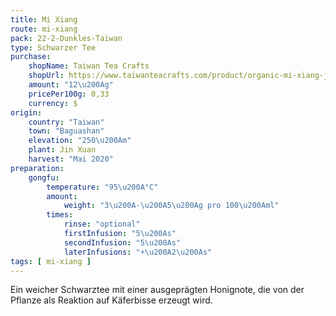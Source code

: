 ```yaml
---
title: Mi Xiang
route: mi-xiang
pack: 22-2-Dunkles-Taiwan
type: Schwarzer Tee
purchase:
    shopName: Taiwan Tea Crafts
    shopUrl: https://www.taiwanteacrafts.com/product/organic-mi-xiang-jin-xuan-black-tea/?attribute_pa_weight=250-g-8-82-oz-save-20&v=3a52f3c22ed6
    amount: "12\u200Ag"
    pricePer100g: 0,33
    currency: $
origin:
    country: "Taiwan"
    town: "Baguashan"
    elevation: "250\u200Am"
    plant: Jin Xuan
    harvest: "Mai 2020"
preparation:
    gongfu:
        temperature: "95\u200A°C"
        amount:
            weight: "3\u200A-\u200A5\u200Ag pro 100\u200Aml"
        times:
            rinse: "optional"
            firstInfusion: "5\u200As"
            secondInfusion: "5\u200As"
            laterInfusions: "+\u200A2\u200As"
tags: [ mi-xiang ]
---
```

Ein weicher Schwarztee mit einer ausgeprägten Honignote, die von der Pflanze als Reaktion auf Käferbisse erzeugt wird.